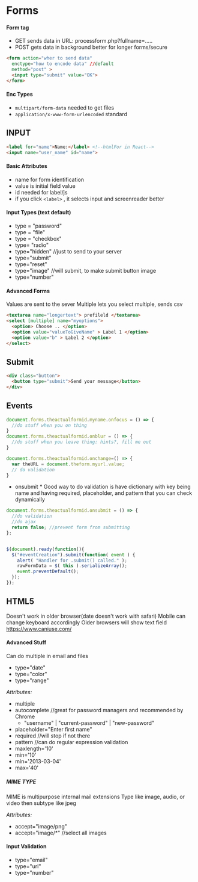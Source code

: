 #  Forms

#### Form tag

- GET sends data in URL: processform.php?fullname=.....
- POST gets data in background better for longer forms/secure
```html
<form action="wher to send data"
  enctype="how to encode data" //default
  method="post" >
  <input type="submit" value="OK">
</form>
```
#### Enc Types
- `multipart/form-data` needed to get files
- `application/x-www-form-urlencoded` standard

## INPUT
```html
<label for="name">Name:</label> <!--htmlFor in React-->
<input name="user_name" id="name">
```

#### Basic Attributes

- name for form identification
- value is initial field value
- id needed for label/js
- if you click `<label>` , it selects input and screenreader better

#### Input Types (text default)

- type = "password"
- type = "file"
- type = "checkbox"
- type= "radio"
- type="hidden" //just to send to your server
- type="submit"
- type="reset"
- type="image" //will submit, to make submit button image
- type="number"


#### Advanced Forms
Values are sent to the sever
Multiple lets you select multiple, sends csv
```html
<textarea name="longertext"> prefileld </textarea>
<select [multiple] name="myoptions">
  <option> Choose .. </option>
  <option value="valueToGiveName" > Label 1 </option>
  <option value="b" > Label 2 </option>
</select>
```

## Submit

```html
<div class="button">
  <button type="submit">Send your message</button>
</div>
```

## Events

```js
document.forms.theactualformid.myname.onfocus = () => {
  //do stuff when you on thing
}
document.forms.theactualformid.onblur = () => {
  //do stuff when you leave thing: hints?, fill me out
}

document.forms.theactualformid.onchange=() => {
  var theURL = document.theform.myurl.value;
  // do validation
}
```

* onsubmit *
Good way to do validation is have dictionary with key being name and having required, placeholder, and pattern that you can check dynamically
```js
document.forms.theactualformid.onsubmit = () => {
  //do validation
  //do ajax
  return false; //prevent form from submitting
};


$(document).ready(function(){
  $("#eventCreation").submit(function( event ) {
    alert( "Handler for .submit() called." );
    rawFormData = $( this ).serializeArray();
    event.preventDefault();
  });
});
```


## HTML5
Doesn't work in older browser(date doesn't work with safari)
Mobile can change keyboard accordingly
Older browsers will show text field
https://www.caniuse.com/

#### Advanced Stuff
Can do multiple in email and files

- type="date"
- type="color"
- type="range"

*Attributes:*
- multiple
- autocomplete //great for password managers and recommended by Chrome
  - "username" | "current-password" | "new-password"
- placeholder="Enter first name"
- required //will stop if not there
- pattern //can do regular expression validation
- maxlength='10'
- min='10'
- min='2013-03-04'
- max='40'

##### MIME TYPE
MIME is multipurpose internal mail extensions
Type like image, audio, or video then subtype like jpeg

*Attributes:*
- accept="image/png"
- accept="image/\*" //select all images

#### Input Validation
- type="email"
- type="url"
- type="number"
